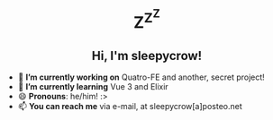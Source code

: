<h1 align="center">Z<sup>Z<sup>Z</sup></sup></h1>
<h2 align="center">Hi, I'm sleepycrow!</h2>

* 🔭 **I’m currently working on** Quatro-FE and another, secret project!
* 🌱 **I’m currently learning** Vue 3 and Elixir
* 😄 **Pronouns**: he/him! :>
* 📫 **You can reach me** via e-mail, at sleepycrow\[a\]posteo.net

<!--
**sleepycrow/sleepycrow** is a ✨ _special_ ✨ repository because its `README.md` (this file) appears on your GitHub profile.

Here are some ideas to get you started:

- 🔭 I’m currently working on ...
- 🌱 I’m currently learning ...
- 👯 I’m looking to collaborate on ...
- 🤔 I’m looking for help with ...
- 💬 Ask me about ...
- 📫 How to reach me: ...
- 😄 Pronouns: ...
- ⚡ Fun fact: ...
-->

